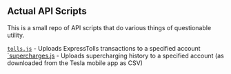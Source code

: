 ## Actual API Scripts

This is a small repo of API scripts that do various things of questionable utility.

[`tolls.js`](./tolls.js) - Uploads ExpressTolls transactions to a specified account
[`supercharges.js](./supercharges.js) - Uploads supercharging history to a specified account (as downloaded from the Tesla mobile app as CSV)
